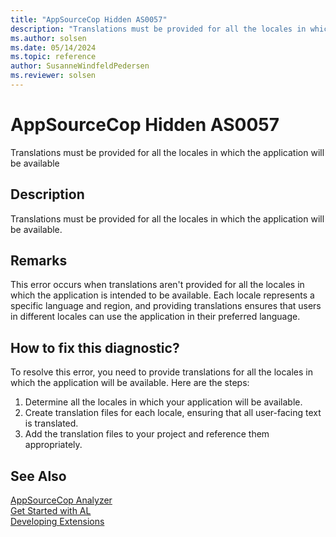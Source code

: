 ```yaml
---
title: "AppSourceCop Hidden AS0057"
description: "Translations must be provided for all the locales in which the application will be available."
ms.author: solsen
ms.date: 05/14/2024
ms.topic: reference
author: SusanneWindfeldPedersen
ms.reviewer: solsen
---
```

[//]: # (START>DO_NOT_EDIT)
[//]: # (IMPORTANT:Do not edit any of the content between here and the END>DO_NOT_EDIT.)
[//]: # (Any modifications should be made in the .xml files in the ModernDev repo.)
# AppSourceCop Hidden AS0057
Translations must be provided for all the locales in which the application will be available

## Description
Translations must be provided for all the locales in which the application will be available.

[//]: # (IMPORTANT: END>DO_NOT_EDIT)

## Remarks

This error occurs when translations aren't provided for all the locales in which the application is intended to be available. Each locale represents a specific language and region, and providing translations ensures that users in different locales can use the application in their preferred language.

## How to fix this diagnostic?

To resolve this error, you need to provide translations for all the locales in which the application will be available. Here are the steps:

1. Determine all the locales in which your application will be available.
2. Create translation files for each locale, ensuring that all user-facing text is translated.
3. Add the translation files to your project and reference them appropriately.

## See Also  
[AppSourceCop Analyzer](appsourcecop.md)  
[Get Started with AL](../devenv-get-started.md)  
[Developing Extensions](../devenv-dev-overview.md)  